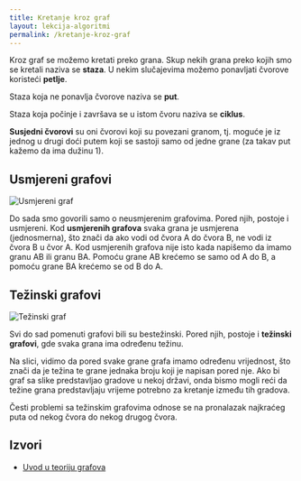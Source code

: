 ```yaml
---
title: Kretanje kroz graf
layout: lekcija-algoritmi
permalink: /kretanje-kroz-graf
---
```


Kroz graf se možemo kretati preko grana. Skup nekih grana preko kojih smo se kretali naziva se **staza**. U nekim slučajevima možemo ponavljati čvorove koristeći **petlje**. 

Staza koja ne ponavlja čvorove naziva se **put**. 

Staza koja počinje i završava se u istom čvoru naziva se **ciklus**.

**Susjedni čvorovi** su oni čvorovi koji su povezani granom, tj. moguće je iz jednog u drugi doći putem koji se sastoji samo od jedne grane (za takav put kažemo da ima dužinu 1).

## Usmjereni grafovi

![Usmjereni graf](https://upload.wikimedia.org/wikipedia/commons/thumb/2/23/Directed_graph_no_background.svg/300px-Directed_graph_no_background.svg.png)

Do sada smo govorili samo o neusmjerenim grafovima. Pored njih, postoje i usmjereni. Kod **usmjerenih grafova** svaka grana je usmjerena (jednosmerna), što znači da ako vodi od čvora A do čvora B, ne vodi iz čvora B u čvor A. Kod usmjerenih grafova nije isto kada napišemo da imamo granu AB ili granu BA. Pomoću grane AB krećemo se samo od A do B, a pomoću grane BA krećemo se od B do A.

## Težinski grafovi

![Težinski graf](https://upload.wikimedia.org/wikipedia/commons/thumb/b/bc/CPT-Graphs-directed-weighted-ex1.svg/268px-CPT-Graphs-directed-weighted-ex1.svg.png)

Svi do sad pomenuti grafovi bili su bestežinski. Pored njih, postoje i **težinski grafovi**, gde svaka grana ima određenu težinu.

Na slici, vidimo da pored svake grane grafa imamo određenu vrijednost, što znači da je težina te grane jednaka broju koji je napisan pored nje. Ako bi graf sa slike predstavljao gradove u nekoj državi, onda bismo mogli reći da težine grana predstavljaju vrijeme potrebno za kretanje između tih gradova.

Česti problemi sa težinskim grafovima odnose se na pronalazak najkraćeg puta od nekog čvora do nekog drugog čvora.

## Izvori

- [Uvod u teoriju grafova](http://boljiprogramer.com/napredno-programiranje/algoritmi-sa-grafovima/uvod-u-teoriju-grafova/)
